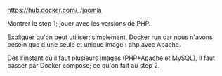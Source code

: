 https://hub.docker.com/_/joomla

Montrer le step 1; jouer avec les versions de PHP.

Expliquer qu'on peut utiliser; simplement, Docker run car nous n'avons besoin que d'une seule et unique image : php avec Apache.

Dès l'instant où il faut plusieurs images (PHP+Apache et MySQL), il faut passer par Docker compose; ce qu'on fait au step 2.
